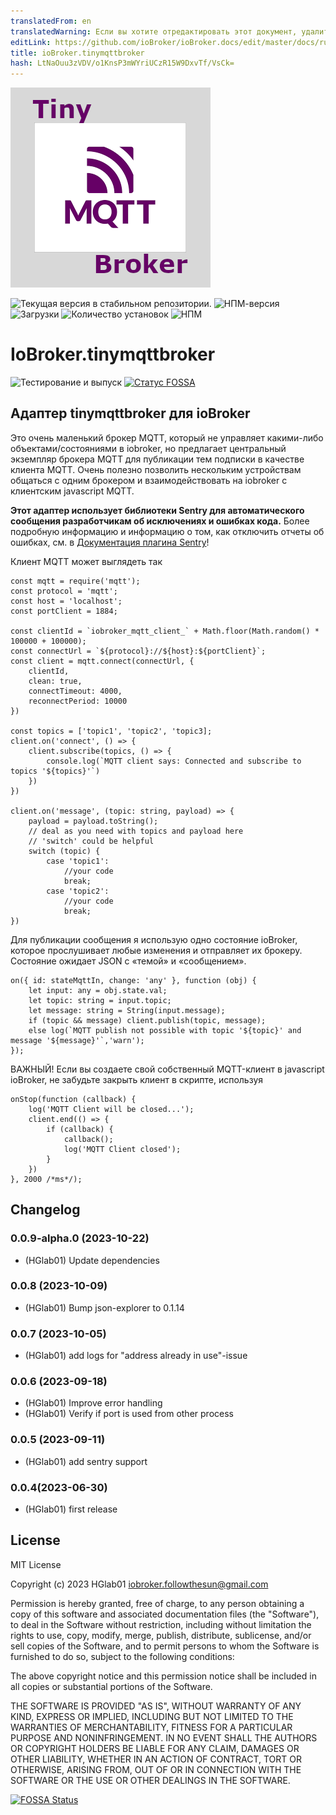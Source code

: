 ```yaml
---
translatedFrom: en
translatedWarning: Если вы хотите отредактировать этот документ, удалите поле «translationFrom», в противном случае этот документ будет снова автоматически переведен
editLink: https://github.com/ioBroker/ioBroker.docs/edit/master/docs/ru/adapterref/iobroker.tinymqttbroker/README.md
title: ioBroker.tinymqttbroker
hash: LtNaOuu3zVDV/o1KnsP3mWYriUCzR15W9DxvTf/VsCk=
---
```

![Логотип](../../../en/adapterref/iobroker.tinymqttbroker/admin/tinymqttbroker.png)

![Текущая версия в стабильном репозитории.](https://iobroker.live/badges/tinymqttbroker-stable.svg)
![НПМ-версия](https://img.shields.io/npm/v/iobroker.tinymqttbroker.svg)
![Загрузки](https://img.shields.io/npm/dm/iobroker.tinymqttbroker.svg)
![Количество установок](https://iobroker.live/badges/tinymqttbroker-installed.svg)
![НПМ](https://nodei.co/npm/iobroker.tinymqttbroker.png?downloads=true)

# IoBroker.tinymqttbroker
![Тестирование и выпуск](https://github.com/HGlab01/ioBroker.tinymqttbroker/workflows/Test%20and%20Release/badge.svg) [![Статус FOSSA](https://app.fossa.com/api/projects/git%2Bgithub.com%2FHGlab01%2FioBroker.tinyMQTTbroker.svg?type=shield&issueType=license)](https://app.fossa.com/projects/git%2Bgithub.com%2FHGlab01%2FioBroker.tinyMQTTbroker?ref=badge_shield&issueType=license)

## Адаптер tinymqttbroker для ioBroker
Это очень маленький брокер MQTT, который не управляет какими-либо объектами/состояниями в iobroker, но предлагает центральный экземпляр брокера MQTT для публикации тем подписки в качестве клиента MQTT. Очень полезно позволить нескольким устройствам общаться с одним брокером и взаимодействовать на iobroker с клиентским javascript MQTT.

**Этот адаптер использует библиотеки Sentry для автоматического сообщения разработчикам об исключениях и ошибках кода.** Более подробную информацию и информацию о том, как отключить отчеты об ошибках, см. в [Документация плагина Sentry](https://github.com/ioBroker/plugin-sentry#plugin-sentry)!

Клиент MQTT может выглядеть так

```
const mqtt = require('mqtt');
const protocol = 'mqtt';
const host = 'localhost';
const portClient = 1884;

const clientId = `iobroker_mqtt_client_` + Math.floor(Math.random() * 100000 + 100000);
const connectUrl = `${protocol}://${host}:${portClient}`;
const client = mqtt.connect(connectUrl, {
    clientId,
    clean: true,
    connectTimeout: 4000,
    reconnectPeriod: 10000
})

const topics = ['topic1', 'topic2', 'topic3];
client.on('connect', () => {
    client.subscribe(topics, () => {
        console.log(`MQTT client says: Connected and subscribe to topics '${topics}'`)
    })
})

client.on('message', (topic: string, payload) => {
    payload = payload.toString();
    // deal as you need with topics and payload here
    // 'switch' could be helpful
    switch (topic) {
        case 'topic1':
            //your code
            break;
        case 'topic2':
            //your code
            break;
})
```

Для публикации сообщения я использую одно состояние ioBroker, которое прослушивает любые изменения и отправляет их брокеру.
Состояние ожидает JSON с «темой» и «сообщением».

```
on({ id: stateMqttIn, change: 'any' }, function (obj) {
    let input: any = obj.state.val;
    let topic: string = input.topic;
    let message: string = String(input.message);
    if (topic && message) client.publish(topic, message);
    else log(`MQTT publish not possible with topic '${topic}' and message '${message}'`,'warn');
});
```

ВАЖНЫЙ! Если вы создаете свой собственный MQTT-клиент в javascript ioBroker, не забудьте закрыть клиент в скрипте, используя

```
onStop(function (callback) {
    log('MQTT Client will be closed...');
    client.end(() => {
        if (callback) {
            callback();
            log('MQTT Client closed');
        }
    })
}, 2000 /*ms*/);
```

## Changelog
<!--
	Placeholder for the next version (at the beginning of the line):
	### **WORK IN PROGRESS**
-->
### 0.0.9-alpha.0 (2023-10-22)
* (HGlab01) Update dependencies

### 0.0.8 (2023-10-09)
* (HGlab01) Bump json-explorer to 0.1.14

### 0.0.7 (2023-10-05)
* (HGlab01) add logs for "address already in use"-issue

### 0.0.6 (2023-09-18)
* (HGlab01) Improve error handling
* (HGlab01) Verify if port is used from other process

### 0.0.5 (2023-09-11)
* (HGlab01) add sentry support

### 0.0.4(2023-06-30)
* (HGlab01) first release

## License
MIT License

Copyright (c) 2023 HGlab01 <iobroker.followthesun@gmail.com>

Permission is hereby granted, free of charge, to any person obtaining a copy
of this software and associated documentation files (the "Software"), to deal
in the Software without restriction, including without limitation the rights
to use, copy, modify, merge, publish, distribute, sublicense, and/or sell
copies of the Software, and to permit persons to whom the Software is
furnished to do so, subject to the following conditions:

The above copyright notice and this permission notice shall be included in all
copies or substantial portions of the Software.

THE SOFTWARE IS PROVIDED "AS IS", WITHOUT WARRANTY OF ANY KIND, EXPRESS OR
IMPLIED, INCLUDING BUT NOT LIMITED TO THE WARRANTIES OF MERCHANTABILITY,
FITNESS FOR A PARTICULAR PURPOSE AND NONINFRINGEMENT. IN NO EVENT SHALL THE
AUTHORS OR COPYRIGHT HOLDERS BE LIABLE FOR ANY CLAIM, DAMAGES OR OTHER
LIABILITY, WHETHER IN AN ACTION OF CONTRACT, TORT OR OTHERWISE, ARISING FROM,
OUT OF OR IN CONNECTION WITH THE SOFTWARE OR THE USE OR OTHER DEALINGS IN THE
SOFTWARE.

[![FOSSA Status](https://app.fossa.com/api/projects/git%2Bgithub.com%2FHGlab01%2FioBroker.tinyMQTTbroker.svg?type=large&issueType=license)](https://app.fossa.com/projects/git%2Bgithub.com%2FHGlab01%2FioBroker.tinyMQTTbroker?ref=badge_large&issueType=license)